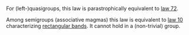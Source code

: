For (left-)quasigroups, this law is parastrophically equivalent to [law 72](https://teorth.github.io/equational_theories/implications/?72).

Among semigroups (associative magmas) this law is equivalent to [law 10](https://teorth.github.io/equational_theories/implications/?10) characterizing [rectangular bands](https://en.wikipedia.org/wiki/Band_(algebra)).  It cannot hold in a (non-trivial) group.
